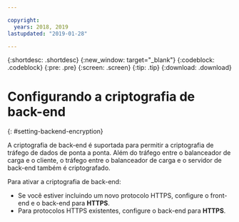 ```yaml
---

copyright:
  years: 2018, 2019
lastupdated: "2019-01-28"

---
```


{:shortdesc: .shortdesc}
{:new_window: target="_blank"}
{:codeblock: .codeblock}
{:pre: .pre}
{:screen: .screen}
{:tip: .tip}
{:download: .download}

# Configurando a criptografia de back-end
{: #setting-backend-encryption}

A criptografia de back-end é suportada para permitir a criptografia de tráfego de dados de ponta a ponta. Além do tráfego entre o balanceador de carga e o cliente, o tráfego entre o balanceador de carga e o servidor de back-end também é criptografado.

Para ativar a criptografia de back-end:

* Se você estiver incluindo um novo protocolo HTTPS, configure o front-end e o back-end para **HTTPS**.
* Para protocolos HTTPS existentes, configure o back-end para **HTTPS**.
